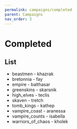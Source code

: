 ```yaml
---
permalink: campaigns/completed
parent: Campaigns
nav_order: 3
---
```


# Completed

## List

- beastmen - khazrak
- bretonnia - fay
- empire - balthasar
- greenskins - skarsnik
- high_elves - teclis
- skaven - tretch
- tomb_kings - kathep
- vampire_coast - aranessa
- vampire_counts - isabella
- warriors_of_chaos - kholek
